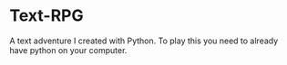 # Text-RPG
A text adventure I created with Python. To play this you need to already have python on your computer.
